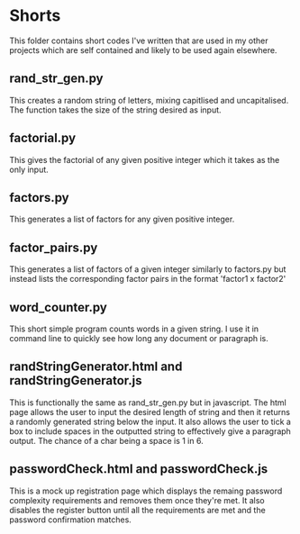 # Shorts

This folder contains short codes I've written that are used in my other projects which are self contained and likely to be used again elsewhere.

## rand_str_gen.py

This creates a random string of letters, mixing capitlised and uncapitalised. The function takes the size of the string desired as input.

## factorial.py

This gives the factorial of any given positive integer which it takes as the only input.

## factors.py

This generates a list of factors for any given positive integer.

## factor_pairs.py

This generates a list of factors of a given integer similarly to factors.py but instead lists the corresponding factor pairs in the format 'factor1 x factor2'

## word_counter.py

This short simple program counts words in a given string. I use it in command line to quickly see how long any document or paragraph is.

## randStringGenerator.html and randStringGenerator.js

This is functionally the same as rand_str_gen.py but in javascript. The html page allows the user to input the desired length of string and then it returns a randomly generated string below the input. It also allows the user to tick a box to include spaces in the outputted string to effectively give a paragraph output. The chance of a char being a space is 1 in 6.

## passwordCheck.html and passwordCheck.js

This is a mock up registration page which displays the remaing password complexity requirements and removes them once they're met. It also disables the register button until all the requirements are met and the password confirmation matches.
